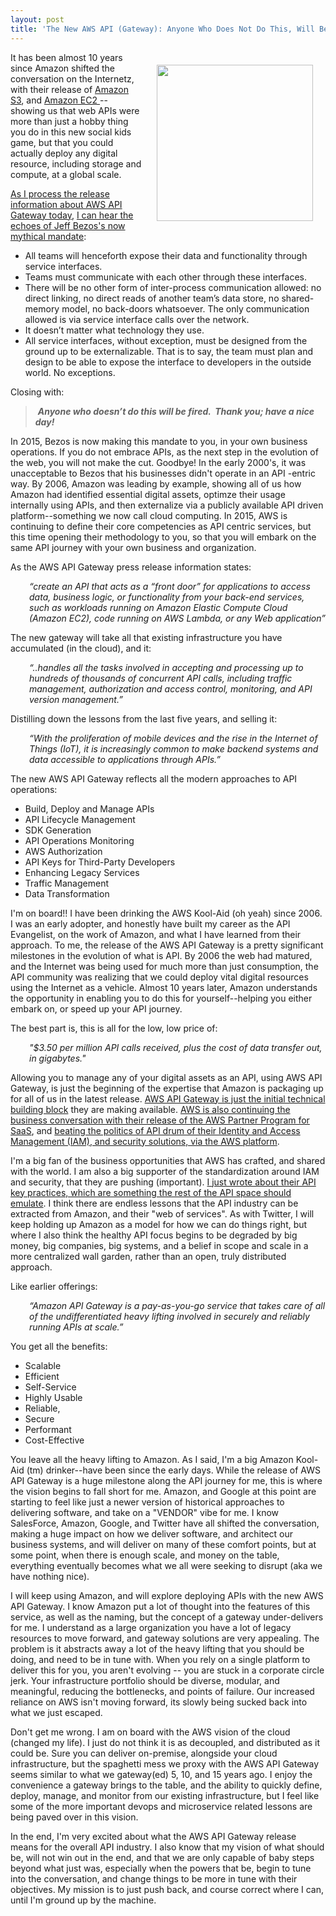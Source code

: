 ```yaml
---
layout: post
title: 'The New AWS API (Gateway): Anyone Who Does Not Do This, Will Be Fired. Thank You. Have A Nice Day! - Jeff Bezos'
---
```

<p><img style="padding: 20px;" src="https://s3.amazonaws.com/kinlane-productions/api-evangelist/aws/aws-logo.jpg" alt="" width="250" align="right" /></p>
<p>It has been almost 10 years since Amazon shifted the conversation on the Internetz, with their release of&nbsp;<a href="http://apievangelist.com/2011/03/12/history-of-apis--amazon-s3/">Amazon S3</a>, and&nbsp;<a href="http://apievangelist.com/2011/03/12/history-of-apis--amazon-ec2/">Amazon EC2&nbsp;</a>-- showing us that web APIs were more than just a hobby thing you do in this new social kids game, but that you could actually deploy any digital resource, including storage and compute, at a global scale.</p>
<p><a href="https://aws.amazon.com/blogs/aws/amazon-api-gateway-build-and-run-scalable-application-backends/">As I process the release information about AWS API Gateway today</a>,&nbsp;<a href="http://apievangelist.com/2012/01/12/the-secret-to-amazons-success-internal-apis/">I can hear the echoes of Jeff Bezos's now mythical mandate</a>:&nbsp;</p>
<ul class="mainlist">
<li>All teams will henceforth expose their data and functionality through service interfaces.</li>
<li>Teams must communicate with each other through these interfaces.</li>
<li>There will be no other form of inter-process communication allowed: no direct linking, no direct reads of another team&rsquo;s data store, no shared-memory model, no back-doors whatsoever. The only communication allowed is via service interface calls over the network.</li>
<li>It doesn&rsquo;t matter what technology they use.</li>
<li>All service interfaces, without exception, must be designed from the ground up to be externalizable. That is to say, the team must plan and design to be able to expose the interface to developers in the outside world. No exceptions.</li>
</ul>
<p>Closing with:</p>
<blockquote>
<p>&nbsp;<strong><em>Anyone who doesn&rsquo;t do this will be fired. &nbsp;Thank you; have a nice day!</em></strong>&nbsp;</p>
</blockquote>
<p>In 2015, Bezos is now making this mandate to you, in your own business operations. If you do not embrace APIs, as the next step in the evolution of the web, you will not make the cut. Goodbye! In the early 2000's, it was unacceptable to Bezos that his businesses didn't operate in an API -entric way. By 2006, Amazon was leading by example, showing all of us how Amazon had identified essential digital assets, optimze their usage internally using APIs, and then externalize via a publicly available API driven platform--something we now call cloud computing. In 2015, AWS is continuing to define their core competencies as API centric services, but this time opening their methodology to you, so that you will embark on the same API journey with your own business and organization.</p>
<p>As the AWS API Gateway press release information states:</p>
<p style="padding-left: 30px;"><em>&ldquo;create an API that acts as a &ldquo;front door&rdquo; for applications to access data, business logic, or functionality from your back-end services, such as workloads running on Amazon Elastic Compute Cloud (Amazon EC2), code running on AWS Lambda, or any Web application&rdquo;</em></p>
<p>The new gateway will take all that existing infrastructure you have accumulated (in the cloud), and it:</p>
<p style="padding-left: 30px;"><em>&ldquo;..handles all the tasks involved in accepting and processing up to hundreds of thousands of concurrent API calls, including traffic management, authorization and access control, monitoring, and API version management.&rdquo;</em></p>
<p>Distilling down the lessons from the last five years, and selling it:</p>
<p style="padding-left: 30px;"><em>&ldquo;With the proliferation of mobile devices and the rise in the Internet of Things (IoT), it is increasingly common to make backend systems and data accessible to applications through APIs.&rdquo;</em></p>
<p>The new AWS API Gateway reflects all the modern approaches to API operations:</p>
<ul>
<li>Build, Deploy and Manage APIs</li>
<li>API Lifecycle Management</li>
<li>SDK Generation</li>
<li>API Operations Monitoring</li>
<li>AWS Authorization</li>
<li>API Keys for Third-Party Developers</li>
<li>Enhancing Legacy Services</li>
<li>Traffic Management</li>
<li>Data Transformation</li>
</ul>
<p>I'm on board!! I have been drinking the AWS Kool-Aid (oh yeah) since 2006. I was an early adopter, and honestly have built my career as the API Evangelist, on the work of Amazon, and what I have learned from their approach. To me, the release of the AWS API Gateway is a pretty significant milestones in the evolution of what is API. By 2006 the web had matured, and the Internet was being used for much more than just consumption, the API community was realizing that we could deploy vital digital resources using the Internet as a vehicle. Almost 10 years later, Amazon understands the opportunity in enabling you to do this for yourself--helping you either embark on, or speed up your API journey.</p>
<p>The best part is, this is all for the low, low price of:</p>
<p style="padding-left: 30px;"><em>"$3.50 per million API calls received, plus the cost of data transfer out, in gigabytes."</em></p>
<p>Allowing you to manage any of your digital assets as an API, using AWS API Gateway, is just the beginning of the expertise that Amazon is packaging up for all of us in the latest release. <a href="http://aws.amazon.com/api-gateway/">AWS API Gateway is just the initial technical building block</a> they are making available. <a href="https://aws.amazon.com/blogs/aws/new-aws-partner-program-for-saas/">AWS is also continuing the business conversation with their release of the&nbsp;AWS Partner Program for SaaS</a>, and <a href="http://blogs.aws.amazon.com/security/">beating the politics of API drum of their Identity and Access Management (IAM), and security solutions, via the AWS platform</a>.</p>
<p>I'm a big fan of the business opportunities that AWS has crafted, and shared with the world. I am also a big supporter of the standardization around IAM and security, that they are pushing (important). <a href="http://apievangelist.com/2015/07/07/time-to-remove-or-rotate-your-api-access-keys/">I just wrote about their API key practices, which are something the rest of the API space should emulate</a>. I think there are endless lessons that the API industry can be extracted from Amazon, and their "web of services". As with Twitter, I will keep holding up Amazon as a model for how we can do things right, but where I also think the healthy API focus begins to be degraded by big money, big companies, big systems, and a belief in scope and scale in a more centralized wall garden, rather than an open, truly distributed approach.</p>
<p>Like earlier offerings:</p>
<p style="padding-left: 30px;"><em>&ldquo;Amazon API Gateway is a pay-as-you-go service that takes care of all of the undifferentiated heavy lifting involved in securely and reliably running APIs at scale.&rdquo;</em></p>
<p>You get all the benefits:</p>
<ul>
<li>Scalable</li>
<li>Efficient</li>
<li>Self-Service</li>
<li>Highly Usable</li>
<li>Reliable,</li>
<li>Secure</li>
<li>Performant</li>
<li>Cost-Effective</li>
</ul>
<p>You leave all the heavy lifting to Amazon. As I said, I'm a big Amazon Kool-Aid (tm) drinker--have been since the early days. While the release of AWS API Gateway is a huge milestone along the API journey for me, this is where the vision begins to fall short for me. Amazon, and Google at this point are starting to feel like just a newer version of historical approaches to delivering software, and take on a "VENDOR" vibe for me. I know SalesForce, Amazon, Google, and Twitter have all shifted the conversation, making a huge impact on how we deliver software, and architect our business systems, and will deliver on many of these comfort points, but at some point, when there is enough scale, and money on the table, everything eventually becomes what we all were seeking to disrupt (aka we have nothing nice).</p>
<p>I will keep using Amazon, and will explore deploying APIs with the new AWS API Gateway. I know Amazon put a lot of thought into the features of this service, as well as the naming, but the concept of a gateway under-delivers for me. I understand as a large organization you have a lot of legacy resources to move forward, and gateway solutions are very appealing. The problem is it abstracts away a lot of the heavy lifting that you should be doing, and need to be in tune with. When you rely on a single platform to deliver this for you, you aren't evolving -- you are stuck in a corporate circle jerk. Your infrastructure portfolio should be diverse, modular, and meaningful, reducing the bottlenecks, and points of failure. Our increased reliance on AWS isn't moving forward, its slowly being sucked back into what we just escaped.</p>
<p>Don't get me wrong. I am on board with the AWS vision of the cloud (changed my life). I just do not think it is as decoupled, and distributed as it could be. Sure you can deliver on-premise, alongside your cloud infrastructure, but the spaghetti mess we proxy with the AWS API Gateway seems similar to what we gateway(ed) 5, 10, and 15 years ago. I enjoy the convenience a gateway brings to the table, and the ability to quickly define, deploy, manage, and monitor from our existing infrastructure, but I feel like some of the more important devops and microservice related lessons are being paved over in this vision.&nbsp;</p>
<p>In the end, I'm very excited about what the AWS API Gateway release means for the overall API industry. I also know that my vision of what should be, will not win out in the end, and that we are only capable of baby steps beyond what just was, especially when the powers that be, begin to tune into the conversation, and change things to be more in tune with their objectives. My mission is to just push back, and course correct where I can, until I'm ground up by the machine.</p>